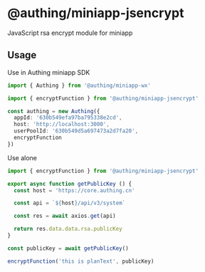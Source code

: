 # @authing/miniapp-jsencrypt

JavaScript rsa encrypt module for miniapp

## Usage

Use in Authing miniapp SDK

``` typescript
import { Authing } from '@authing/miniapp-wx'

import { encryptFunction } from '@authing/miniapp-jsencrypt'

const authing = new Authing({
  appId: '630b549efa97ba795338e2cd',
  host: 'http://localhost:3000',
  userPoolId: '630b549d5a697473a2d7fa20',
  encryptFunction
})
```

Use alone

``` typescript
import { encryptFunction } from '@authing/miniapp-jsencrypt'

export async function getPublicKey () {
  const host = 'https://core.authing.cn'

  const api = `${host}/api/v3/system`

  const res = await axios.get(api)

  return res.data.data.rsa.publicKey
}

const publicKey = await getPublicKey()

encryptFunction('this is planText', publicKey)
```

